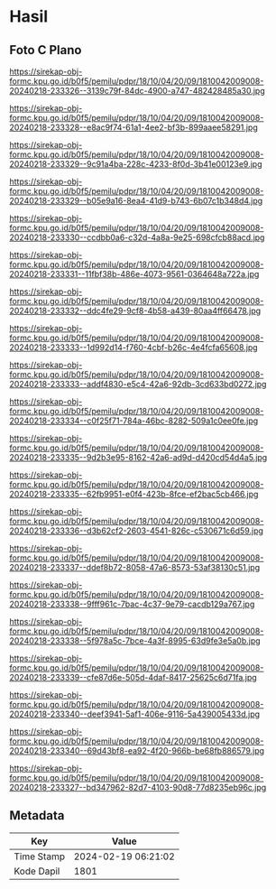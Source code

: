 # Hasil

## Foto C Plano

https://sirekap-obj-formc.kpu.go.id/b0f5/pemilu/pdpr/18/10/04/20/09/1810042009008-20240218-233326--3139c79f-84dc-4900-a747-482428485a30.jpg

https://sirekap-obj-formc.kpu.go.id/b0f5/pemilu/pdpr/18/10/04/20/09/1810042009008-20240218-233328--e8ac9f74-61a1-4ee2-bf3b-899aaee58291.jpg

https://sirekap-obj-formc.kpu.go.id/b0f5/pemilu/pdpr/18/10/04/20/09/1810042009008-20240218-233329--9c91a4ba-228c-4233-8f0d-3b41e00123e9.jpg

https://sirekap-obj-formc.kpu.go.id/b0f5/pemilu/pdpr/18/10/04/20/09/1810042009008-20240218-233329--b05e9a16-8ea4-41d9-b743-6b07c1b348d4.jpg

https://sirekap-obj-formc.kpu.go.id/b0f5/pemilu/pdpr/18/10/04/20/09/1810042009008-20240218-233330--ccdbb0a6-c32d-4a8a-9e25-698cfcb88acd.jpg

https://sirekap-obj-formc.kpu.go.id/b0f5/pemilu/pdpr/18/10/04/20/09/1810042009008-20240218-233331--11fbf38b-486e-4073-9561-0364648a722a.jpg

https://sirekap-obj-formc.kpu.go.id/b0f5/pemilu/pdpr/18/10/04/20/09/1810042009008-20240218-233332--ddc4fe29-9cf8-4b58-a439-80aa4ff66478.jpg

https://sirekap-obj-formc.kpu.go.id/b0f5/pemilu/pdpr/18/10/04/20/09/1810042009008-20240218-233333--1d992d14-f760-4cbf-b26c-4e4fcfa65608.jpg

https://sirekap-obj-formc.kpu.go.id/b0f5/pemilu/pdpr/18/10/04/20/09/1810042009008-20240218-233333--addf4830-e5c4-42a6-92db-3cd633bd0272.jpg

https://sirekap-obj-formc.kpu.go.id/b0f5/pemilu/pdpr/18/10/04/20/09/1810042009008-20240218-233334--c0f25f71-784a-46bc-8282-509a1c0ee0fe.jpg

https://sirekap-obj-formc.kpu.go.id/b0f5/pemilu/pdpr/18/10/04/20/09/1810042009008-20240218-233335--9d2b3e95-8162-42a6-ad9d-d420cd54d4a5.jpg

https://sirekap-obj-formc.kpu.go.id/b0f5/pemilu/pdpr/18/10/04/20/09/1810042009008-20240218-233335--62fb9951-e0f4-423b-8fce-ef2bac5cb466.jpg

https://sirekap-obj-formc.kpu.go.id/b0f5/pemilu/pdpr/18/10/04/20/09/1810042009008-20240218-233336--d3b62cf2-2603-4541-826c-c530671c6d59.jpg

https://sirekap-obj-formc.kpu.go.id/b0f5/pemilu/pdpr/18/10/04/20/09/1810042009008-20240218-233337--ddef8b72-8058-47a6-8573-53af38130c51.jpg

https://sirekap-obj-formc.kpu.go.id/b0f5/pemilu/pdpr/18/10/04/20/09/1810042009008-20240218-233338--9fff961c-7bac-4c37-9e79-cacdb129a767.jpg

https://sirekap-obj-formc.kpu.go.id/b0f5/pemilu/pdpr/18/10/04/20/09/1810042009008-20240218-233338--5f978a5c-7bce-4a3f-8995-63d9fe3e5a0b.jpg

https://sirekap-obj-formc.kpu.go.id/b0f5/pemilu/pdpr/18/10/04/20/09/1810042009008-20240218-233339--cfe87d6e-505d-4daf-8417-25625c6d71fa.jpg

https://sirekap-obj-formc.kpu.go.id/b0f5/pemilu/pdpr/18/10/04/20/09/1810042009008-20240218-233340--deef3941-5af1-406e-9116-5a439005433d.jpg

https://sirekap-obj-formc.kpu.go.id/b0f5/pemilu/pdpr/18/10/04/20/09/1810042009008-20240218-233340--69d43bf8-ea92-4f20-966b-be68fb886579.jpg

https://sirekap-obj-formc.kpu.go.id/b0f5/pemilu/pdpr/18/10/04/20/09/1810042009008-20240218-233327--bd347962-82d7-4103-90d8-77d8235eb96c.jpg


## Metadata

| Key        | Value               |
| ---------- | ------------------- |
| Time Stamp | 2024-02-19 06:21:02 |
| Kode Dapil | 1801                |



